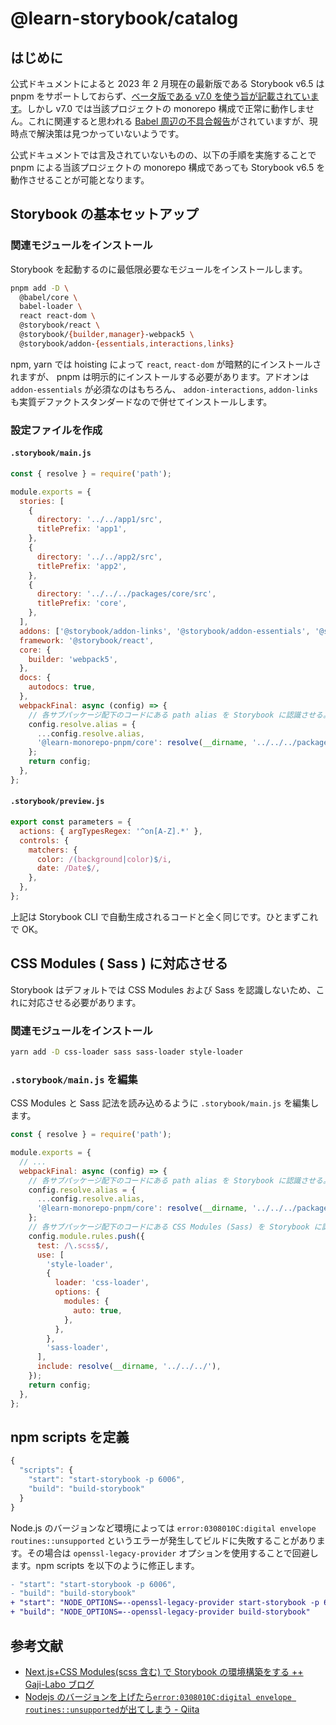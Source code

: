 # @learn-storybook/catalog

## はじめに

公式ドキュメントによると 2023 年 2 月現在の最新版である Storybook v6.5 は pnpm をサポートしておらず、[ベータ版である v7.0 を使う旨が記載されています](https://storybook.js.org/docs/7.0/react/get-started/install)。しかし v7.0 では当該プロジェクトの monorepo 構成で正常に動作しません。これに関連すると思われる [Babel 周辺の不具合報告](https://github.com/storybookjs/storybook/issues/17398)がされていますが、現時点で解決策は見つかっていないようです。

公式ドキュメントでは言及されていないものの、以下の手順を実施することで pnpm による当該プロジェクトの monorepo 構成であっても Storybook v6.5 を動作させることが可能となります。

## Storybook の基本セットアップ

### 関連モジュールをインストール

Storybook を起動するのに最低限必要なモジュールをインストールします。

```bash
pnpm add -D \
  @babel/core \
  babel-loader \
  react react-dom \
  @storybook/react \
  @storybook/{builder,manager}-webpack5 \
  @storybook/addon-{essentials,interactions,links}
```

npm, yarn では hoisting によって `react`, `react-dom` が暗黙的にインストールされますが、 pnpm は明示的にインストールする必要があります。アドオンは `addon-essentials` が必須なのはもちろん、 `addon-interactions`, `addon-links` も実質デファクトスタンダードなので併せてインストールします。

### 設定ファイルを作成

#### `.storybook/main.js`

```js
const { resolve } = require('path');

module.exports = {
  stories: [
    {
      directory: '../../app1/src',
      titlePrefix: 'app1',
    },
    {
      directory: '../../app2/src',
      titlePrefix: 'app2',
    },
    {
      directory: '../../../packages/core/src',
      titlePrefix: 'core',
    },
  ],
  addons: ['@storybook/addon-links', '@storybook/addon-essentials', '@storybook/addon-interactions'],
  framework: '@storybook/react',
  core: {
    builder: 'webpack5',
  },
  docs: {
    autodocs: true,
  },
  webpackFinal: async (config) => {
    // 各サブパッケージ配下のコードにある path alias を Storybook に認識させる。
    config.resolve.alias = {
      ...config.resolve.alias,
      '@learn-monorepo-pnpm/core': resolve(__dirname, '../../../packages/core/src'),
    };
    return config;
  },
};
```

#### `.storybook/preview.js`

```js
export const parameters = {
  actions: { argTypesRegex: '^on[A-Z].*' },
  controls: {
    matchers: {
      color: /(background|color)$/i,
      date: /Date$/,
    },
  },
};
```

上記は Storybook CLI で自動生成されるコードと全く同じです。ひとまずこれで OK。

## CSS Modules ( Sass ) に対応させる

Storybook はデフォルトでは CSS Modules および Sass を認識しないため、これに対応させる必要があります。

### 関連モジュールをインストール

```bash
yarn add -D css-loader sass sass-loader style-loader
```

### `.storybook/main.js` を編集

CSS Modules と Sass 記法を読み込めるように `.storybook/main.js` を編集します。

```js
const { resolve } = require('path');

module.exports = {
  // ...
  webpackFinal: async (config) => {
    // 各サブパッケージ配下のコードにある path alias を Storybook に認識させる。
    config.resolve.alias = {
      ...config.resolve.alias,
      '@learn-monorepo-pnpm/core': resolve(__dirname, '../../../packages/core/src'),
    };
    // 各サブパッケージ配下のコードにある CSS Modules (Sass) を Storybook に認識させる。
    config.module.rules.push({
      test: /\.scss$/,
      use: [
        'style-loader',
        {
          loader: 'css-loader',
          options: {
            modules: {
              auto: true,
            },
          },
        },
        'sass-loader',
      ],
      include: resolve(__dirname, '../../../'),
    });
    return config;
  },
};
```

## npm scripts を定義

```js
{
  "scripts": {
    "start": "start-storybook -p 6006",
    "build": "build-storybook"
  }
}
```

Node.js のバージョンなど環境によっては `error:0308010C:digital envelope routines::unsupported` というエラーが発生してビルドに失敗することがあります。その場合は `openssl-legacy-provider` オプションを使用することで回避します。npm scripts を以下のように修正します。

```diff
- "start": "start-storybook -p 6006",
- "build": "build-storybook"
+ "start": "NODE_OPTIONS=--openssl-legacy-provider start-storybook -p 6006",
+ "build": "NODE_OPTIONS=--openssl-legacy-provider build-storybook"
```

## 参考文献

- [Next.js+CSS Modules(scss 含む) で Storybook の環境構築をする ++ Gaji-Labo ブログ](https://www.gaji.jp/blog/2021/10/20/8350/)
- [Nodejs のバージョンを上げたら`error:0308010C:digital envelope routines::unsupported`が出てしまう - Qiita](https://qiita.com/akitkat/items/f455bbc088a408cbc3a5)
